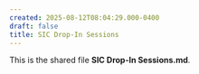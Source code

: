 ```yaml
---
created: 2025-08-12T08:04:29.000-0400
draft: false
title: SIC Drop-In Sessions
---
```


This is the shared file **SIC Drop-In Sessions.md**.